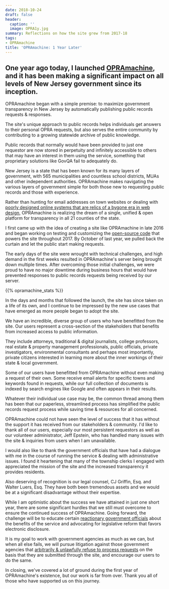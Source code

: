 ```yaml
---
date: 2018-10-24
draft: false
header:
  caption: ''
  image: OPRA1y.jpg
summary: Reflections on how the site grew from 2017-18
tags:
- OPRAmachine
title: 'OPRAmachine: 1 Year Later'
---
```

## One year ago today, I launched [OPRAmachine](https://opramachine.com/), and it has been making a significant impact on all levels of New Jersey government since its inception.

OPRAmachine began with a simple premise: to maximize government transparency in New Jersey by automatically publishing public records requests & responses.

The site's unique approach to public records helps individuals get answers to their personal OPRA requests, but also serves the entire community by contributing to a growing statewide archive of public knowledge.

Public records that normally would have been provided to just one requestor are now stored in perpetuity and infinitely accessible to others that may have an interest in them using the service, something that proprietary solutions like GovQA fail to adequately do. 

New Jersey is a state that has been known for its many layers of government, with 565 municipalities and countless school districts, MUAs and other independent authorities. OPRAmachine makes navigating the various layers of government simple for both those new to requesting public records and those with experience. 

Rather than hunting for email addresses on town websites or dealing with [poorly designed online systems that are relics of a bygone era in web design](https://www16.state.nj.us/NJ_OPRA/department.jsp), OPRAmachine is realizing the dream of a single, unified & open platform for transparency in all 21 counties of the state.

I first came up with the idea of creating a site like OPRAmachine in late 2016 and began working on testing and customizing the [open-source code](https://alaveteli.org/deployments/) that powers the site throughout 2017. By October of last year, we pulled back the curtain and let the public start making requests.

The early days of the site were wrought with technical challenges, and high demand in the first weeks resulted in OPRAmachine's server being brought down multiple times. After overcoming those initial challenges, we were proud to have no major downtime during business hours that would have prevented responses to public records requests being received by our server.

{{% opramachine_stats %}}

In the days and months that followed the launch, the site has since taken on a life of its own, and I continue to be impressed by the new use cases that have emerged as more people began to adopt the site.

We have an incredible, diverse group of users who have benefitted from the site. Our users represent a cross-section of the stakeholders that benefits from increased access to public information.

They include attorneys, traditional & digital journalists, college professors, real estate & property management professionals, public officials, private investigators, environmental consultants and perhaps most importantly, private citizens interested in learning more about the inner workings of their state & local government.

Some of our users have benefitted from OPRAmachine without even making a request of their own. Some receive email alerts for specific towns and keywords found in requests, while our full collection of documents is indexed by search engines like Google and often appears in their results.

Whatever their individual use case may be, the common thread among them has been that our paperless, streamlined process has simplified the public records request process while saving time & resources for all concerned.

OPRAmachine could not have seen the level of success that it has without the support it has received from our stakeholders & community. I'd like to thank all of our users, especially our most persistent requestors as well as our volunteer administrator, Jeff Epstein, who has handled many issues with the site & inquiries from users when I am unavailable. 

I would also like to thank the government officials that have had a dialogue with me in the course of running the service & dealing with administrative issues. I found it heartening that many of the township clerks I engaged with appreciated the mission of the site and the increased transparency it provides residents.

Also deserving of recognition is our legal counsel, CJ Griffin, Esq. and Walter Luers, Esq. They have both been tremendous assets and we would be at a significant disadvantage without their expertise.

While I am optimistic about the success we have attained in just one short year, there are some significant hurdles that we still must overcome to ensure the continued success of OPRAmachine. Going forward, the challenge will be to educate certain [reactionary government officials](https://aeanj.org/wp-content/uploads/AEA-Authority-View-Summer-2018.pdf) about the benefits of the service and advocating for legislative reform that favors electronic disclosure. 

It is my goal to work with government agencies as much as we can, but when all else fails, we will pursue litigation against those government agencies that [arbitrarily & unlawfully refuse to process requests](/post/monmouth-opra-case/) on the basis that they are submitted through the site, and encourage our users to do the same.

In closing, we've covered a lot of ground during the first year of OPRAmachine's existence, but our work is far from over. Thank you all of those who have supported us on this journey.
